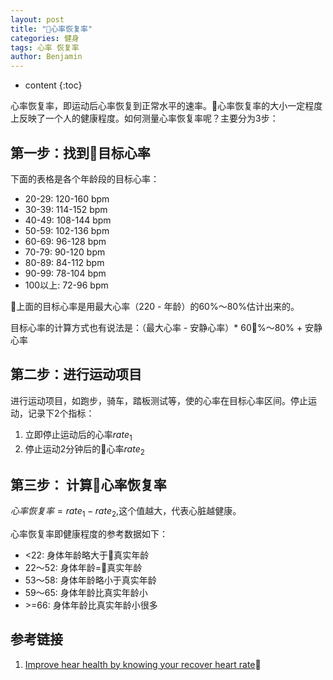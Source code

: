 ```yaml
---
layout: post
title: "心率恢复率"
categories: 健身
tags: 心率 恢复率
author: Benjamin
---
```


* content
{:toc}

心率恢复率，即运动后心率恢复到正常水平的速率。心率恢复率的大小一定程度上反映了一个人的健康程度。如何测量心率恢复率呢？主要分为3步：




## 第一步：找到目标心率

下面的表格是各个年龄段的目标心率：
* 20-29: 120-160 bpm
* 30-39: 114-152 bpm
* 40-49: 108-144 bpm
* 50-59: 102-136 bpm
* 60-69: 96-128 bpm
* 70-79: 90-120 bpm
* 80-89: 84-112 bpm
* 90-99: 78-104 bpm
* 100以上: 72-96 bpm

上面的目标心率是用最大心率（220 - 年龄）的60%～80%估计出来的。

目标心率的计算方式也有说法是：（最大心率 - 安静心率）* 60%～80% + 安静心率

## 第二步：进行运动项目

进行运动项目，如跑步，骑车，踏板测试等，使的心率在目标心率区间。停止运动，记录下2个指标：
1. 立即停止运动后的心率$rate_1$
2. 停止运动2分钟后的心率$rate_2$

## 第三步： 计算心率恢复率

$心率恢复率=rate_1-rate_2$,这个值越大，代表心脏越健康。

心率恢复率即健康程度的参考数据如下：
* <22: 身体年龄略大于真实年龄
* 22～52: 身体年龄=真实年龄
* 53～58: 身体年龄略小于真实年龄
* 59～65: 身体年龄比真实年龄小
* \>=66: 身体年龄比真实年龄小很多


## 参考链接
1. [Improve hear health by knowing your recover heart rate](https://www.enhancedmedicalcare.com/2013/01/20/improve-heart-health-by-knowing-your-recovery-heart-rate/)
